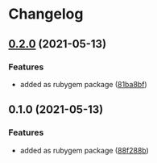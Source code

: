 # Changelog

## [0.2.0](https://www.github.com/gonace/Obscured.Doorman/compare/v0.1.0...v0.2.0) (2021-05-13)


### Features

* added as rubygem package ([81ba8bf](https://www.github.com/gonace/Obscured.Doorman/commit/81ba8bf0ee1c05910032a17cd3c9c463c1920df6))

## 0.1.0 (2021-05-13)


### Features

* added as rubygem package ([88f288b](https://www.github.com/gonace/Obscured.Doorman/commit/88f288bca663733b5a9ade718932317492bbe780))
